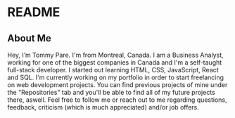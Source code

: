 # README
## About Me 
Hey, I’m Tommy Pare. I'm from Montreal, Canada. I am a Business Analyst, working for one of the biggest companies in Canada and I'm a self-taught full-stack developer. I started out learning HTML, CSS, JavaScript, React and SQL. I'm currently working on my portfolio in order to start freelancing on web development projects. You can find previous projects of mine under the "Repositories" tab and you'll be able to find all of my future projects there, aswell. Feel free to follow me or reach out to me regarding questions, feedback, criticism (which is much appreciated) and/or job offers. 
